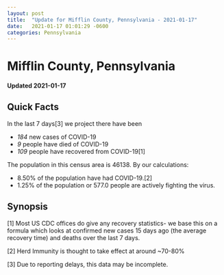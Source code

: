 ```yaml
---
layout: post
title:  "Update for Mifflin County, Pennsylvania - 2021-01-17"
date:   2021-01-17 01:01:29 -0600
categories: Pennsylvania
---
```


# Mifflin County, Pennsylvania
#### Updated 2021-01-17

## Quick Facts

In the last 7 days[3] we project there have been
- *184* new cases of COVID-19
- *9* people have died of COVID-19
- *109* people have recovered from COVID-19[1]

The population in this census area is 46138. By our calculations:
- 8.50% of the population have had COVID-19.[2]
- 1.25% of the population or 577.0 people are actively fighting the virus.

## Synopsis




[1] Most US CDC offices do give any recovery statistics- we base this on a formula which looks at confirmed new cases
15 days ago (the average recovery time) and deaths over the last 7 days.

[2] Herd Immunity is thought to take effect at around ~70-80%

[3] Due to reporting delays, this data may be incomplete.
 
    